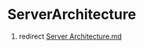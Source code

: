 ServerArchitecture
==================

1.  redirect [Server Architecture.md](Server_Architecture.md "wikilink")


